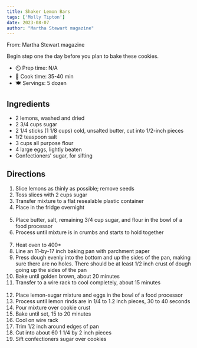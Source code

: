 ```yaml
---
title: Shaker Lemon Bars
tags: ['Molly Tipton']
date: 2023-08-07
author: "Martha Stewart magazine"
---
```

From: Martha Stewart magazine

Begin step one the day before you plan to bake these cookies.

- ⏲️ Prep time: N/A
- 🍳 Cook time: 35-40 min
- 🍽️ Servings: 5 dozen

## Ingredients

- 2 lemons, washed and dried
- 2 3/4 cups sugar
- 2 1/4 sticks (1 1/8 cups) cold, unsalted butter, cut into 1/2-inch pieces
- 1/2 teaspoon salt
- 3 cups all purpose flour
- 4 large eggs, lightly beaten
- Confectioners' sugar, for sifting

## Directions

1. Slice lemons as thinly as possible; remove seeds
2. Toss slices with 2 cups sugar
3. Transfer mixture to a flat resealable plastic container
4. Place in the fridge overnight
<br/><br/>
5. Place butter, salt, remaining 3/4 cup sugar, and flour in the bowl of a food processor
6. Process until mixture is in crumbs and starts to hold together
<br/><br/>
7. Heat oven to 400*
8. Line an 11-by-17 inch baking pan with parchment paper
9. Press dough evenly into the bottom and up the sides of the pan, making sure there are no holes. There should be at least 1/2 inch crust of dough going up the sides of the pan
10. Bake until golden brown, about 20 minutes
11. Transfer to a wire rack to cool completely, about 15 minutes
<br/><br/>
12. Place lemon-sugar mixture and eggs in the bowl of a food processor
13. Process until lemon rinds are in 1/4 to 1.2 inch pieces, 30 to 40 seconds
14. Pour mixture over cookie crust
15. Bake until set, 15 to 20 minutes
16. Cool on wire rack
17. Trim 1/2 inch around edges of pan
18. Cut into about 60 1 1/4 by 2 inch pieces
19. Sift confectioners sugar over cookies

